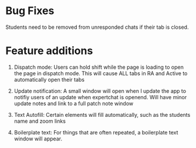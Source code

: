 # Bug Fixes 

Students need to be removed from unresponded chats if their tab is closed.


# Feature additions

1. Dispatch mode: Users can hold shift while the page is loading to open the page in dispatch mode. This will cause ALL tabs in RA and Active to automatically open their tabs

2. Update notification: A small window will open when I update the app to notifiy users of an update when expertchat is openend. Will have minor update notes and link to a full patch note window 

3. Text Autofill: Certain elements will fill automatically, such as the students name and zoom links

4. Boilerplate text: For things that are often repeated, a boilerplate text window will appear.




